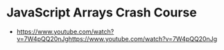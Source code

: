 # JavaScript Arrays Crash Course

* <https://www.youtube.com/watch?v=7W4pQQ20nJghttps://www.youtube.com/watch?v=7W4pQQ20nJg>

